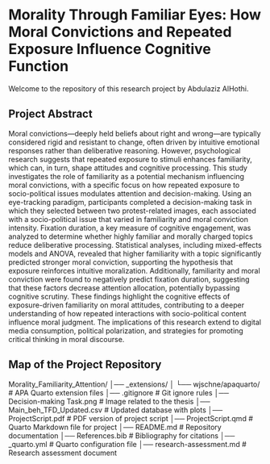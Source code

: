 # Morality Through Familiar Eyes: How Moral Convictions and Repeated Exposure Influence Cognitive Function

Welcome to the repository of this research project by Abdulaziz AlHothi. 

## Project Abstract

Moral convictions—deeply held beliefs about right and wrong—are typically considered rigid and resistant to change, often driven by intuitive emotional responses rather than deliberative reasoning. However, psychological research suggests that repeated exposure to stimuli enhances familiarity, which can, in turn, shape attitudes and cognitive processing. This study investigates the role of familiarity as a potential mechanism influencing moral convictions, with a specific focus on how repeated exposure to socio-political issues modulates attention and decision-making. Using an eye-tracking paradigm, participants completed a decision-making task in which they selected between two protest-related images, each associated with a socio-political issue that varied in familiarity and moral conviction intensity. Fixation duration, a key measure of cognitive engagement, was analyzed to determine whether highly familiar and morally charged topics reduce deliberative processing. Statistical analyses, including mixed-effects models and ANOVA, revealed that higher familiarity with a topic significantly predicted stronger moral conviction, supporting the hypothesis that exposure reinforces intuitive moralization. Additionally, familiarity and moral conviction were found to negatively predict fixation duration, suggesting that these factors decrease attention allocation, potentially bypassing cognitive scrutiny. These findings highlight the cognitive effects of exposure-driven familiarity on moral attitudes, contributing to a deeper understanding of how repeated interactions with socio-political content influence moral judgment. The implications of this research extend to digital media consumption, political polarization, and strategies for promoting critical thinking in moral discourse.

## Map of the Project Repository

Morality_Familiarity_Attention/ │── _extensions/ │ └── wjschne/apaquarto/ # APA Quarto extension files │── .gitignore # Git ignore rules │── Decision-making Task.png # Image related to the thesis │── Main_beh_TFD_Updated.csv # Updated database with plots │── ProjectScript.pdf # PDF version of project script │── ProjectScript.qmd # Quarto Markdown file for project │── README.md # Repository documentation │── References.bib # Bibliography for citations │── _quarto.yml # Quarto configuration file │── research-assessment.md # Research assessment document
